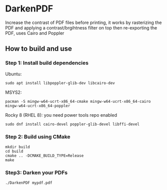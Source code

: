# DarkenPDF
Increase the contrast of PDF files before printing,
it works by rasterizing the PDF and applying a contrast/brgihtness filter on top then re-exporting the PDF,
uses Cairo and Poppler

## How to build and use

### Step 1: Install build dependencies
Ubuntu:
```
sudo apt install libpoppler-glib-dev libcairo-dev
```
MSYS2:
```
pacman -S mingw-w64-ucrt-x86_64-cmake mingw-w64-ucrt-x86_64-cairo mingw-w64-ucrt-x86_64-poppler
```
Rocky 8 (RHEL 8):
you need power tools repo enabled
```
sudo dnf install cairo-devel poppler-glib-devel libffi-devel
```

### Step 2: Build using CMake
```
mkdir build
cd build
cmake .. -DCMAKE_BUILD_TYPE=Release
make
```

### Step3: Darken your PDFs
```
./DarkenPDF mypdf.pdf
```
